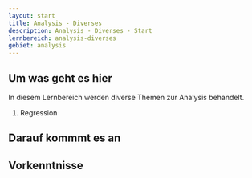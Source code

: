 ```yaml
---
layout: start
title: Analysis - Diverses
description: Analysis - Diverses - Start
lernbereich: analysis-diverses
gebiet: analysis
---
```


## Um was geht es hier

In diesem Lernbereich werden diverse Themen zur Analysis behandelt.

1. Regression

## Darauf kommmt es an

## Vorkenntnisse
